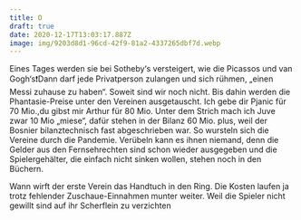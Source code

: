 ```yaml
---
title: O
draft: true
date: 2020-12-17T13:03:17.887Z
image: img/9203d8d1-96cd-42f9-81a2-4337265dbf7d.webp
---
```

Eines Tages werden sie bei Sotheby‘s versteigert, wie die Picassos und van Gogh‘s❗️Dann darf jede Privatperson zulangen und sich rühmen, „einen Messi zuhause zu haben“. Soweit sind wir noch nicht. Bis dahin werden die Phantasie-Preise unter den Vereinen ausgetauscht. Ich gebe dir Pjanic für 70 Mio.,du gibst mir Arthur für 80 Mio. Unter dem Strich mach ich Juve zwar 10 Mio „miese“, dafür stehen in der Bilanz  60 Mio. plus, weil der Bosnier bilanztechnisch fast abgeschrieben war. So wursteln sich die Vereine durch die Pandemie. Verübeln kann es ihnen niemand, denn die Gelder aus den Fernsehrechten sind schon wieder ausgegeben  und die Spielergehälter, die einfach nicht sinken wollen, stehen noch in den Büchern.

Wann wirft der erste Verein das Handtuch in den Ring. Die Kosten laufen ja trotz fehlender Zuschaue-Einnahmen munter weiter. Weil die Spieler nicht gewillt sind auf ihr Scherflein zu verzichten